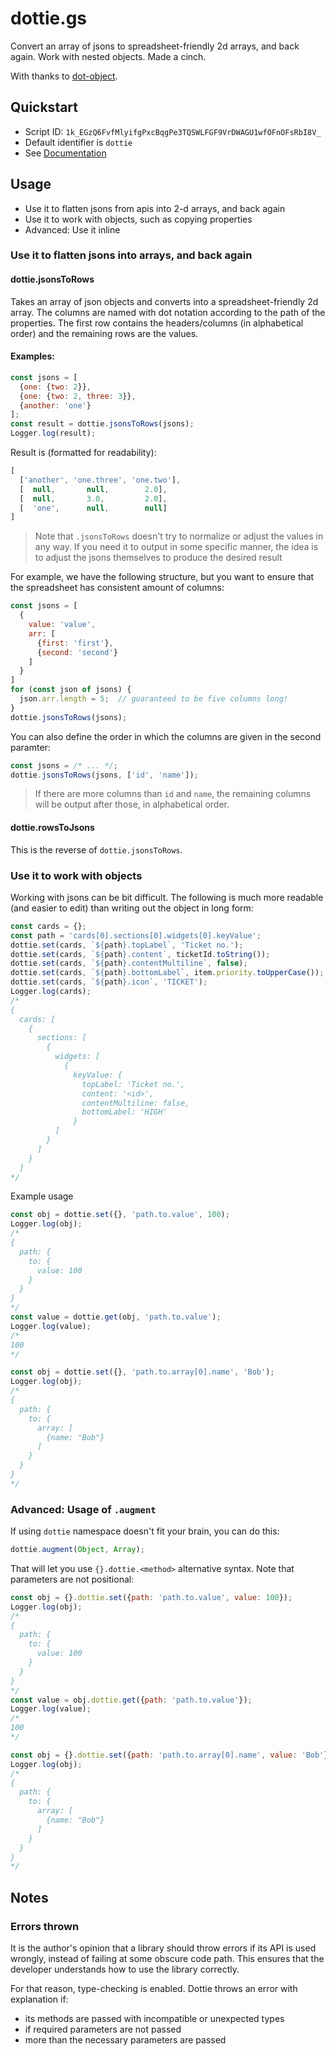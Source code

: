 # dottie.gs

Convert an array of jsons to spreadsheet-friendly 2d arrays, and back again. Work with nested objects. Made a cinch.

With thanks to [dot-object](https://github.com/rhalff/dot-object).

## Quickstart

- Script ID: `1k_EGzQ6FvfMlyifgPxcBqgPe3TQSWLFGF9VrDWAGU1wfOFnOFsRbI8V_`
- Default identifier is `dottie` 
- See [Documentation](https://classroomtechtools.github.io/dottie/)


## Usage

- Use it to flatten jsons from apis into 2-d arrays, and back again
- Use it to work with objects, such as copying properties
- Advanced: Use it inline

### Use it to flatten jsons into arrays, and back again

#### dottie.jsonsToRows

Takes an array of json objects and converts into a spreadsheet-friendly 2d array. The columns are named with dot notation according to the path of the properties. The first row contains the headers/columns (in alphabetical order) and the remaining rows are the values. 

#### Examples: 

```js
const jsons = [
  {one: {two: 2}},
  {one: {two: 2, three: 3}},
  {another: 'one'}
];
const result = dottie.jsonsToRows(jsons);
Logger.log(result);
```

Result is (formatted for readability):

```js
[
  ['another', 'one.three', 'one.two'],
  [  null,       null,        2.0],
  [  null,       3.0,         2.0],
  [  'one',      null,        null]
]
```

> Note that `.jsonsToRows` doesn't try to normalize or adjust the values in any way. If you need it to output in some specific manner, the idea is to adjust the jsons themselves to produce the desired result

For example, we have the following structure, but you want to ensure that the spreadsheet has consistent amount of columns:

```js
const jsons = [
  {
    value: 'value',
    arr: [
      {first: 'first'},
      {second: 'second'}
    ]
  }
]
for (const json of jsons) {
  json.arr.length = 5;  // guaranteed to be five columns long!
}
dottie.jsonsToRows(jsons);
```

You can also define the order in which the columns are given in the second paramter:

```js
const jsons = /* ... */;
dottie.jsonsToRows(jsons, ['id', 'name']);
```

> If there are more columns than `id` and `name`, the remaining columns will be output after those, in alphabetical order.

#### dottie.rowsToJsons

This is the reverse of `dottie.jsonsToRows`. 

### Use it to work with objects

Working with jsons can be bit difficult. The following is much more readable (and easier to edit) than writing out the object in long form:

```js
const cards = {};
const path = 'cards[0].sections[0].widgets[0].keyValue';
dottie.set(cards, `${path}.topLabel`, 'Ticket no.');
dottie.set(cards, `${path}.content`, ticketId.toString());
dottie.set(cards, `${path}.contentMultiline`, false);
dottie.set(cards, `${path}.bottomLabel`, item.priority.toUpperCase());
dottie.set(cards, `${path}.icon`, 'TICKET'); 
Logger.log(cards);
/*
{
  cards: [
    {
      sections: [
        {
          widgets: [
            {
              keyValue: {
                topLabel: 'Ticket no.',
                content: '<id>',
                contentMultiline: false,
                bottomLabel: 'HIGH'
              }
          ]
        }
      ]
    }
  ]
*/
```

Example usage

```js
const obj = dottie.set({}, 'path.to.value', 100);
Logger.log(obj);
/* 
{
  path: {
    to: {
      value: 100
    }
  }
}
*/
const value = dottie.get(obj, 'path.to.value');
Logger.log(value);
/*
100
*/

const obj = dottie.set({}, 'path.to.array[0].name', 'Bob');
Logger.log(obj);
/*
{
  path: {
    to: {
      array: [
        {name: "Bob"}
      ]
    }
  }
}
*/
```



### Advanced: Usage of `.augment`

If using `dottie` namespace doesn't fit your brain, you can do this:

```js
dottie.augment(Object, Array);
```

That will let you use `{}.dottie.<method>` alternative syntax. Note that parameters are not positional:

```js
const obj = {}.dottie.set({path: 'path.to.value', value: 100});
Logger.log(obj);
/* 
{
  path: {
    to: {
      value: 100
    }
  }
}
*/
const value = obj.dottie.get({path: 'path.to.value'});
Logger.log(value);
/*
100
*/

const obj = {}.dottie.set({path: 'path.to.array[0].name', value: 'Bob'});
Logger.log(obj);
/*
{
  path: {
    to: {
      array: [
        {name: "Bob"}
      ]
    }
  }
}
*/
```

## Notes

### Errors thrown

It is the author's opinion that a library should throw errors if its API is used wrongly, instead of failing at some obscure code path. This ensures that the developer understands how to use the library correctly.

For that reason, type-checking is enabled. Dottie throws an error with explanation if:

* its methods are passed with incompatible or unexpected types
* if required parameters are not passed
* more than the necessary parameters are passed
